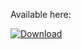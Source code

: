 Available here:

[ ![Download](https://api.bintray.com/packages/criptext/maven/com.criptext.monkeykitui/images/download.svg) ](https://bintray.com/criptext/maven/com.criptext.monkeykitui/_latestVersion)

